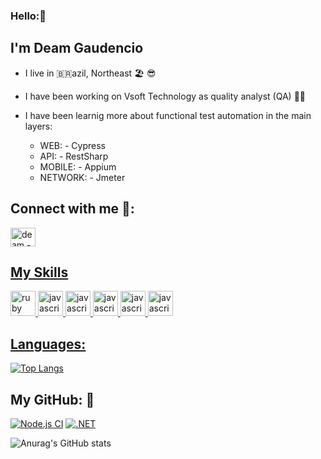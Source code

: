 ### Hello:👋
## I'm Deam Gaudencio
- I live in 🇧🇷azil, Northeast 🏖️ 😎
- I have been working on Vsoft Technology as quality analyst (QA) 👨‍💻 
- I have been learnig more about functional test automation in the main layers:
 
  -  WEB: -  Cypress
  -  API: - RestSharp
  -  MOBILE: - Appium
  -  NETWORK: - Jmeter

## Connect with me 🤙:
<a href="https://www.linkedin.com/in/deam-gaud%C3%AAncio-01bb3b114/" target = "_blank">
<img align= "center" alt="deam - linkedin" height = "30" width="40" src="https://cdn.jsdelivr.net/gh/devicons/devicon/icons/linkedin/linkedin-original.svg" style="max-width:100%;" 
</a>

 ## My Skills
<img src="https://cdn.jsdelivr.net/gh/devicons/devicon/icons/java/java-original-wordmark.svg" alt="ruby" width="40" height="40" style="max-width:100%;"></img>
<img src="https://cdn.jsdelivr.net/gh/devicons/devicon/icons/csharp/csharp-original.svg" alt="javascript" width="40" height="40" style="max-width:100%;"></img>
<img src="https://cdn.icon-icons.com/icons2/2108/PNG/512/javascript_icon_130900.png" alt="javascript" width="40" height="40" style="max-width:100%;"></img>
<img src="https://cdn.jsdelivr.net/gh/devicons/devicon/icons/git/git-plain-wordmark.svg" alt="javascript" width="40" height="40" style="max-width:100%;"></img>
<img src="https://cdn.icon-icons.com/icons2/2107/PNG/512/file_type_cypress_icon_130654.png" alt="javascript" width="40" height="40" style="max-width:100%;"></img>
<img src="https://e7.pngegg.com/pngimages/372/674/png-clipart-appium-test-automation-software-testing-selenium-calabash-purple-violet-thumbnail.png" alt="javascript" width="40" height="40" style="max-width:100%;"></img>





 
   ## Languages:  
  <p>
         
  [![Top Langs](https://github-readme-stats.vercel.app/api/top-langs/?username=deamgaudencioramos)](https://github.com/deamgaudencioramos/github-readme-stats)

## My GitHub: 🤟        
 [![Node.js CI](https://github.com/Deamgaudencioramos/cypress-ci/actions/workflows/node.js.yml/badge.svg?branch=main)](https://github.com/Deamgaudencioramos/cypress-ci/actions/workflows/node.js.yml)
[![.NET](https://github.com/Deamgaudencioramos/TesteApiRestsharp/actions/workflows/dotnet.yml/badge.svg?branch=main)](https://github.com/Deamgaudencioramos/TesteApiRestsharp/actions/workflows/dotnet.yml)
 
 ![Anurag's GitHub stats](https://github-readme-stats.vercel.app/api?username=deamgaudencioramos&show_icons=true&theme=radical)
   
 
 
 

  </p>
</a>

